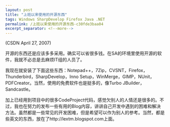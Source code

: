 ```yaml
---
layout: post
title: "上班以来使用的开源东西"
tags: Windows SharpDevelop Firefox Java .NET
permalink: /上班以来使用的开源东西-c30fde3baa04
excerpt_separator: <!--more-->
---
```

(CSDN April 27, 2007)

开源的东西还是应该多多采用。确实可以省很多钱。在SA的环境里使用开源的软件，我就不必总是去麻烦IT组的人员了。

我现在就安装了下面这些东西：Notepad++，7Zip，CVSNT，Firefox，Thunderbird，SharpDevelop，Inno Setup，WinMerge，GIMP，NUnit，PDFCreator。当然，使用的免费软件也是挺多的，像Turbo JBuilder，Sandcastle。

加上已经用到项目中的很多CodeProject代码，感觉欠别人的人情还是很多的。不过，我也在努力的发布一些有用的Blog内容，讲讲自己开发中遇到的困难和解决方法。虽然都是一些常见的开发困难，但是希望可以作为别人的参考。当然，都是些英文的东西，放在了http://lextm.blogspot.com上面。
<!--more-->
